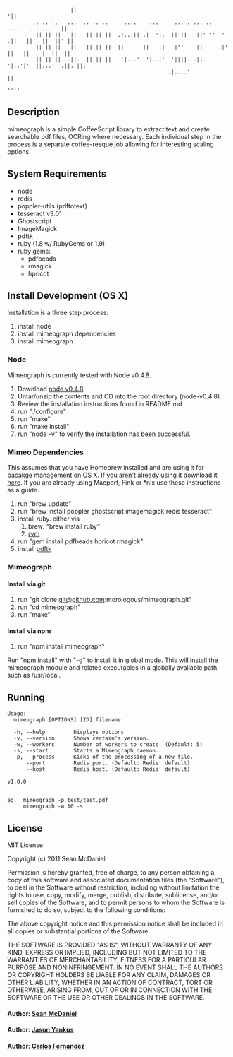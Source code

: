 			            ||                                                              '||
			.. .. ..   ...  .. .. ..     ....    ...     ... . ... ..   ....   ... ...   || ..
			 || || ||   ||   || || ||  .|...|| .|  '|.  || ||   ||' '' '' .||   ||'  ||  ||' ||
			 || || ||   ||   || || ||  ||      ||   ||   |''    ||     .|' ||   ||    |  ||  ||
			.|| || ||. .||. .|| || ||.  '|...'  '|..|'  '||||. .||.    '|..'|'  ||...'  .||. ||.
			                                           .|....'                  ||
			                                                                   ''''
## Description
mimeograph is a simple CoffeeScript library to extract text and create searchable
pdf files, OCRing where necessary.  Each individual step in the process is a
separate coffee-resque job allowing for interesting scaling options.

## System Requirements
- node
- redis
- poppler-utils (pdftotext)
- tesseract v3.01
- Ghostscript
- ImageMagick
- pdftk
- ruby (1.8 w/ RubyGems or 1.9)
- ruby gems:
	- pdfbeads
	- rmagick
	- hpricot

## Install Development (OS X)
Installation is a three step process:

1. install node
1. install mimeograph dependencies
1. install mimeograph

### Node
Mimeograph is currently tested with Node v0.4.8.

1. Download [node v0.4.8](http://nodejs.org/dist/node-v0.4.8.tar.gz).
1. Untar/unzip the contents and CD into the root directory (node-v0.4.8).
1. Review the installation instructions found in README.md
1. run "./configure"
1. run "make"
1. run "make install"
1. run "node -v" to verify the installation has been successful.

### Mimeo Dependencies
This assumes that you have Homebrew installed and are using it for pacakge management on OS X.  If you aren't already using it download it [here](http://mxcl.github.com/homebrew/).  If you are already using Macport, Fink or *nix use these instructions as a guide.

1. run "brew update"
1. run "brew install poppler ghostscript imagemagick redis tesseract"
1. install ruby.  either via
	1. brew: "brew install ruby"
	1. [rvm](http://beginrescueend.com/)
1. run "gem install pdfbeads hpricot rmagick"
1. install [pdftk](http://www.pdflabs.com/docs/install-pdftk/)

### Mimeograph

#### Install via git
1. run "git clone git@github.com:morologous/mimeograph.git"
1. run "cd mimeograph"
1. run "make"

#### Install via npm
1. run "npm install mimeograph"

Run "npm install" with "-g" to install it in global mode.  This will install the
mimeograph module and related executables in a globally available path, such as
/usr/local.

## Running

	Usage:
	  mimeograph [OPTIONS] [ID] filename

	  -h, --help         Displays options
	  -v, --version      Shows certain's version.
	  -w, --workers      Number of workers to create. (Default: 5)
	  -s, --start        Starts a Mimeograph daemon.
	  -p, --process      Kicks of the processing of a new file.
	      --port         Redis port. (Default: Redis' default)
	      --host         Redis host. (Default: Redis' default)

	v1.0.0


	eg.  mimeograph -p test/test.pdf
	     mimeograph -w 10 -s

## License

MIT License

Copyright (c) 2011 Sean McDaniel

Permission is hereby granted, free of charge, to any person obtaining a copy
of this software and associated documentation files (the "Software"), to deal
in the Software without restriction, including without limitation the rights
to use, copy, modify, merge, publish, distribute, sublicense, and/or sell
copies of the Software, and to permit persons to whom the Software is
furnished to do so, subject to the following conditions:

The above copyright notice and this permission notice shall be included in
all copies or substantial portions of the Software.

THE SOFTWARE IS PROVIDED "AS IS", WITHOUT WARRANTY OF ANY KIND, EXPRESS OR
IMPLIED, INCLUDING BUT NOT LIMITED TO THE WARRANTIES OF MERCHANTABILITY,
FITNESS FOR A PARTICULAR PURPOSE AND NONINFRINGEMENT. IN NO EVENT SHALL THE
AUTHORS OR COPYRIGHT HOLDERS BE LIABLE FOR ANY CLAIM, DAMAGES OR OTHER
LIABILITY, WHETHER IN AN ACTION OF CONTRACT, TORT OR OTHERWISE, ARISING FROM,
OUT OF OR IN CONNECTION WITH THE SOFTWARE OR THE USE OR OTHER DEALINGS IN
THE SOFTWARE.

#### Author: [Sean McDaniel]()
#### Author: [Jason Yankus]()
#### Author: [Carlos Fernandez]()